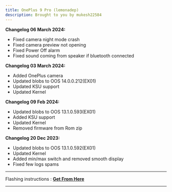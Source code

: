 ```yaml
---
title: OnePlus 9 Pro (lemonadep)
description: Brought to you by mukesh22584
---
```


<b>Changelog 06 March 2024:</b>
- Fixed camera night mode crash
- Fixed camera preview not opening
- Fixed Power Off alarm
- Fixed sound coming from speaker if bluetooth connected

<b>Changelog 03 March 2024:</b>
- Added OnePlus camera
- Updated blobs to OOS 14.0.0.212(EX01)
- Updated KSU support
- Updated Kernel

<b>Changelog 09 Feb 2024:</b>
- Updated blobs to OOS 13.1.0.593(EX01)
- Added KSU support
- Updated Kernel
- Removed firmware from Rom zip
 
<b>Changelog 20 Dec 2023:</b>
- Updated blobs to OOS 13.1.0.592(EX01)
- Updated Kernel
- Added min/max switch and removed smooth display
- Fixed few logs spams

----
Flashing instructions : [**Get From Here**](lemonadep_inst.md)

----
